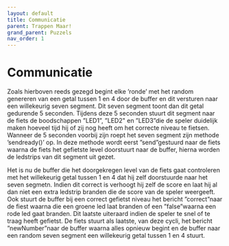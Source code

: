 ```yaml
---
layout: default
title: Communicatie
parent: Trappen Maar!
grand_parent: Puzzels
nav_order: 1
---
```

# Communicatie

Zoals hierboven reeds gezegd begint elke ’ronde’ met het random genereren van een getal tussen 1 en 4
door de buffer en dit versturen naar een willekeurig seven segment. Dit seven segment toont dan dit getal
gedurende 5 seconden. Tijdens deze 5 seconden stuurt dit segment naar de fiets de boodschappen ”LED1”,
”LED2" en ”LED3”die de speler duidelijk maken hoeveel tijd hij of zij nog heeft om het correcte niveau te
fietsen. Wanneer de 5 seconden voorbij zijn roept het seven segment zijn methode ’sendready()’ op. In
deze methode wordt eerst ”send”gestuurd naar de fiets waarna de fiets het gefietste level doorstuurt naar de
buffer, hierna worden de ledstrips van dit segment uit gezet.   

Het is nu de buffer die het doorgekregen level van de fiets gaat controleren met het willekeurig getal tussen
1 en 4 dat hij zelf doorstuurde naar het seven segmetn. Indien dit correct is verhoogt hij zelf de score en
laat hij al dan niet een extra ledstrip branden die de score van de speler weergeeft. Ook stuurt de buffer
bij een correct gefietst niveau het bericht ”correct”naar de fiest waarna die een groene led laat branden of
een ”false”waarna een rode led gaat branden. Dit laatste uiteraard indien de speler te snel of te traag heeft
gefietst. De fiets stuurt als laatste, van deze cycli, het bericht ”newNumber”naar de buffer waarna alles
opnieuw begint en de buffer naar een random seven segment een willekeurig getal tussen 1 en 4 stuurt.